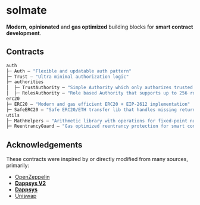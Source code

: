 # solmate

**Modern**, **opinionated** and **gas optimized** building blocks for **smart contract development**.

## Contracts

```ml
auth
├─ Auth — "Flexible and updatable auth pattern"
├─ Trust — "Ultra minimal authorization logic"
├─ authorities
│  ├─ TrustAuthority — "Simple Authority which only authorizes trusted users"
│  ├─ RolesAuthority — "Role based Authority that supports up to 256 roles"
erc20
├─ ERC20 — "Modern and gas efficient ERC20 + EIP-2612 implementation"
├─ SafeERC20 — "Safe ERC20/ETH transfer lib that handles missing return values"
utils
├─ MathHelpers — "Arithmetic library with operations for fixed-point numbers"
├─ ReentrancyGuard — "Gas optimized reentrancy protection for smart contracts"
```

## Acknowledgements

These contracts were inspired by or directly modified from many sources, primarily:

- [OpenZeppelin](https://github.com/OpenZeppelin/openzeppelin-contracts)
- **[Dappsys V2](https://github.com/dapp-org/dappsys-v2)**
- **[Dappsys](https://github.com/dapphub/dappsys)**
- [Uniswap](https://github.com/Uniswap/uniswap-lib)

